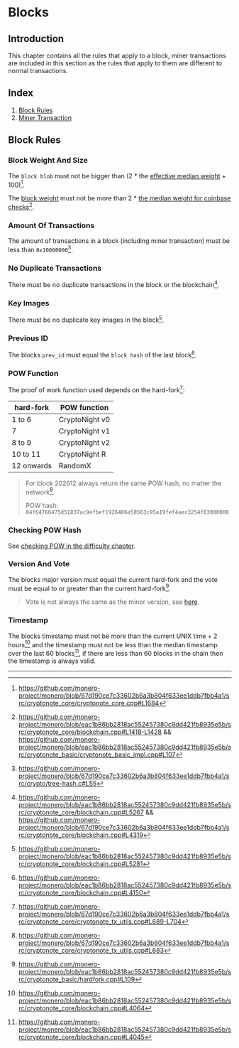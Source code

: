 # Blocks

## Introduction

This chapter contains all the rules that apply to a block, miner transactions are included in this section as the rules that apply to them
are different to normal transactions.

## Index

1. [Block Rules](./blocks.md#block-rules)
2. [Miner Transaction](./blocks/miner_tx.md)

## Block Rules

### Block Weight And Size

The `block blob` must not be bigger than (2 * the [effective median weight](./blocks/weights.md#effective-median-weight) + 100)[^block-size-check].

The [block weight](./blocks/weights.md#block-weights) must not be more than 2 *
[the median weight for coinbase checks](./blocks/weights.md#median-weight-for-coinbase-checks)[^block-weight-limit].

### Amount Of Transactions

The amount of transactions in a block (including miner transaction) must be less than `0x10000000`[^max-amount-of-txs].

### No Duplicate Transactions

There must be no duplicate transactions in the block or the blockchain[^no-duplicate-txs].

### Key Images

There must be no duplicate key images in the block[^no-duplicate-ki].

### Previous ID

The blocks `prev_id` must equal the `block hash` of the last block[^prev_id].

### POW Function

The proof of work function used depends on the hard-fork[^pow-func]:

| hard-fork  | POW function   |
| ---------- | -------------- |
| 1 to 6     | CryptoNight v0 |
| 7          | CryptoNight v1 |
| 8 to 9     | CryptoNight v2 |
| 10 to 11   | CryptoNight R  |
| 12 onwards | RandomX        |

> For block 202612 always return the same POW hash, no matter the network[^202612-pow-hash].
>
> POW hash: `84f64766475d51837ac9efbef1926486e58563c95a19fef4aec3254f03000000`

### Checking POW Hash

See [checking POW in the difficulty chapter](./blocks/difficulty.md#checking-a-blocks-proof-of-work).

### Version And Vote

The blocks major version must equal the current hard-fork and the vote must be equal to or greater than the current hard-fork[^version-vote].

> Vote is not always the same as the minor version, see [here](./hardforks.md#blocks-version-and-vote).

### Timestamp

The blocks timestamp must not be more than the current UNIX time + 2 hours[^timestamp-upper-limit] and the timestamp must not be less than
the median timestamp over the last 60 blocks[^timestamp-lower-limit], if there are less than 60 blocks in the chain then the timestamp is always valid.

---

[^block-size-check]: <https://github.com/monero-project/monero/blob/67d190ce7c33602b6a3b804f633ee1ddb7fbb4a1/src/cryptonote_core/cryptonote_core.cpp#L1684>

[^block-weight-limit]: <https://github.com/monero-project/monero/blob/eac1b86bb2818ac552457380c9dd421fb8935e5b/src/cryptonote_core/blockchain.cpp#L1418-L1428> && <https://github.com/monero-project/monero/blob/eac1b86bb2818ac552457380c9dd421fb8935e5b/src/cryptonote_basic/cryptonote_basic_impl.cpp#L107>

[^max-amount-of-txs]: <https://github.com/monero-project/monero/blob/67d190ce7c33602b6a3b804f633ee1ddb7fbb4a1/src/crypto/tree-hash.c#L55>

[^no-duplicate-txs]: <https://github.com/monero-project/monero/blob/eac1b86bb2818ac552457380c9dd421fb8935e5b/src/cryptonote_core/blockchain.cpp#L5267> && <https://github.com/monero-project/monero/blob/67d190ce7c33602b6a3b804f633ee1ddb7fbb4a1/src/cryptonote_core/blockchain.cpp#L4319>

[^no-duplicate-ki]: <https://github.com/monero-project/monero/blob/eac1b86bb2818ac552457380c9dd421fb8935e5b/src/cryptonote_core/blockchain.cpp#L5281>

[^prev_id]: <https://github.com/monero-project/monero/blob/eac1b86bb2818ac552457380c9dd421fb8935e5b/src/cryptonote_core/blockchain.cpp#L4150>

[^pow-func]: <https://github.com/monero-project/monero/blob/67d190ce7c33602b6a3b804f633ee1ddb7fbb4a1/src/cryptonote_core/cryptonote_tx_utils.cpp#L689-L704>

[^202612-pow-hash]: <https://github.com/monero-project/monero/blob/67d190ce7c33602b6a3b804f633ee1ddb7fbb4a1/src/cryptonote_core/cryptonote_tx_utils.cpp#L683>

[^version-vote]: <https://github.com/monero-project/monero/blob/eac1b86bb2818ac552457380c9dd421fb8935e5b/src/cryptonote_basic/hardfork.cpp#L109>

[^timestamp-upper-limit]: <https://github.com/monero-project/monero/blob/eac1b86bb2818ac552457380c9dd421fb8935e5b/src/cryptonote_core/blockchain.cpp#L4064>

[^timestamp-lower-limit]: <https://github.com/monero-project/monero/blob/eac1b86bb2818ac552457380c9dd421fb8935e5b/src/cryptonote_core/blockchain.cpp#L4045>
